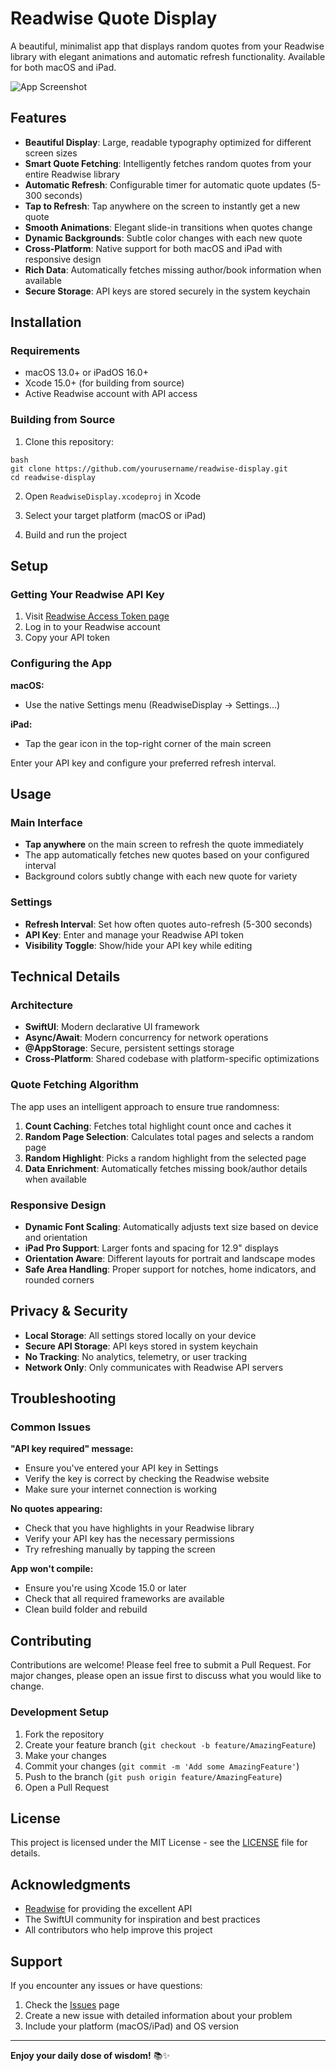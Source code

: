 # Readwise Quote Display

A beautiful, minimalist app that displays random quotes from your Readwise library with elegant animations and automatic refresh functionality. Available for both macOS and iPad.

![App Screenshot](screenshot.png)

## Features

- **Beautiful Display**: Large, readable typography optimized for different screen sizes
- **Smart Quote Fetching**: Intelligently fetches random quotes from your entire Readwise library
- **Automatic Refresh**: Configurable timer for automatic quote updates (5-300 seconds)
- **Tap to Refresh**: Tap anywhere on the screen to instantly get a new quote
- **Smooth Animations**: Elegant slide-in transitions when quotes change
- **Dynamic Backgrounds**: Subtle color changes with each new quote
- **Cross-Platform**: Native support for both macOS and iPad with responsive design
- **Rich Data**: Automatically fetches missing author/book information when available
- **Secure Storage**: API keys are stored securely in the system keychain

## Installation

### Requirements
- macOS 13.0+ or iPadOS 16.0+
- Xcode 15.0+ (for building from source)
- Active Readwise account with API access

### Building from Source

1. Clone this repository:

```
bash
git clone https://github.com/yourusername/readwise-display.git
cd readwise-display
```

2. Open `ReadwiseDisplay.xcodeproj` in Xcode

3. Select your target platform (macOS or iPad)

4. Build and run the project

## Setup

### Getting Your Readwise API Key

1. Visit [Readwise Access Token page](https://readwise.io/access_token)
2. Log in to your Readwise account
3. Copy your API token

### Configuring the App

**macOS:**
- Use the native Settings menu (ReadwiseDisplay → Settings...)

**iPad:**
- Tap the gear icon in the top-right corner of the main screen

Enter your API key and configure your preferred refresh interval.

## Usage

### Main Interface
- **Tap anywhere** on the main screen to refresh the quote immediately
- The app automatically fetches new quotes based on your configured interval
- Background colors subtly change with each new quote for variety

### Settings
- **Refresh Interval**: Set how often quotes auto-refresh (5-300 seconds)
- **API Key**: Enter and manage your Readwise API token
- **Visibility Toggle**: Show/hide your API key while editing

## Technical Details

### Architecture
- **SwiftUI**: Modern declarative UI framework
- **Async/Await**: Modern concurrency for network operations
- **@AppStorage**: Secure, persistent settings storage
- **Cross-Platform**: Shared codebase with platform-specific optimizations

### Quote Fetching Algorithm
The app uses an intelligent approach to ensure true randomness:

1. **Count Caching**: Fetches total highlight count once and caches it
2. **Random Page Selection**: Calculates total pages and selects a random page
3. **Random Highlight**: Picks a random highlight from the selected page
4. **Data Enrichment**: Automatically fetches missing book/author details when available

### Responsive Design
- **Dynamic Font Scaling**: Automatically adjusts text size based on device and orientation
- **iPad Pro Support**: Larger fonts and spacing for 12.9" displays
- **Orientation Aware**: Different layouts for portrait and landscape modes
- **Safe Area Handling**: Proper support for notches, home indicators, and rounded corners

## Privacy & Security

- **Local Storage**: All settings stored locally on your device
- **Secure API Storage**: API keys stored in system keychain
- **No Tracking**: No analytics, telemetry, or user tracking
- **Network Only**: Only communicates with Readwise API servers

## Troubleshooting

### Common Issues

**"API key required" message:**
- Ensure you've entered your API key in Settings
- Verify the key is correct by checking the Readwise website
- Make sure your internet connection is working

**No quotes appearing:**
- Check that you have highlights in your Readwise library
- Verify your API key has the necessary permissions
- Try refreshing manually by tapping the screen

**App won't compile:**
- Ensure you're using Xcode 15.0 or later
- Check that all required frameworks are available
- Clean build folder and rebuild

## Contributing

Contributions are welcome! Please feel free to submit a Pull Request. For major changes, please open an issue first to discuss what you would like to change.

### Development Setup

1. Fork the repository
2. Create your feature branch (`git checkout -b feature/AmazingFeature`)
3. Make your changes
4. Commit your changes (`git commit -m 'Add some AmazingFeature'`)
5. Push to the branch (`git push origin feature/AmazingFeature`)
6. Open a Pull Request

## License

This project is licensed under the MIT License - see the [LICENSE](LICENSE) file for details.

## Acknowledgments

- [Readwise](https://readwise.io) for providing the excellent API
- The SwiftUI community for inspiration and best practices
- All contributors who help improve this project

## Support

If you encounter any issues or have questions:

1. Check the [Issues](https://github.com/yourusername/readwise-display/issues) page
2. Create a new issue with detailed information about your problem
3. Include your platform (macOS/iPad) and OS version

---

**Enjoy your daily dose of wisdom!** 📚✨
